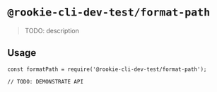 # `@rookie-cli-dev-test/format-path`

> TODO: description

## Usage

```
const formatPath = require('@rookie-cli-dev-test/format-path');

// TODO: DEMONSTRATE API
```
